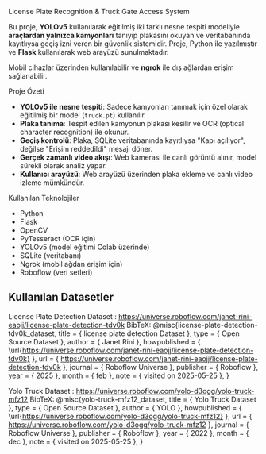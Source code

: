  License Plate Recognition & Truck Gate Access System

Bu proje, **YOLOv5** kullanılarak eğitilmiş iki farklı nesne tespiti modeliyle **araçlardan yalnızca kamyonları** tanıyıp plakasını okuyan ve veritabanında kayıtlıysa geçiş izni veren bir güvenlik sistemidir. Proje, Python ile yazılmıştır ve **Flask** kullanılarak web arayüzü sunulmaktadır. 

Mobil cihazlar üzerinden kullanılabilir ve **ngrok** ile dış ağlardan erişim sağlanabilir.

Proje Özeti

- **YOLOv5 ile nesne tespiti**: Sadece kamyonları tanımak için özel olarak eğitilmiş bir model (`truck.pt`) kullanılır.
- **Plaka tanıma**: Tespit edilen kamyonun plakası kesilir ve OCR (optical character recognition) ile okunur.
- **Geçiş kontrolü**: Plaka, SQLite veritabanında kayıtlıysa "Kapı açılıyor", değilse "Erişim reddedildi" mesajı döner.
- **Gerçek zamanlı video akışı**: Web kamerası ile canlı görüntü alınır, model sürekli olarak analiz yapar.
- **Kullanıcı arayüzü**: Web arayüzü üzerinden plaka ekleme ve canlı video izleme mümkündür.

 Kullanılan Teknolojiler

- Python
- Flask
- OpenCV
- PyTesseract (OCR için)
- YOLOv5 (model eğitimi Colab üzerinde)
- SQLite (veritabanı)
- Ngrok (mobil ağdan erişim için)
- Roboflow (veri setleri)

## Kullanılan Datasetler

License Plate Detection Dataset : https://universe.roboflow.com/janet-rini-eaojj/license-plate-detection-tdv0k
BibTeX:
@misc{license-plate-detection-tdv0k_dataset,
  title        = { license plate detection Dataset },
  type         = { Open Source Dataset },
  author       = { Janet Rini },
  howpublished = { \url{https://universe.roboflow.com/janet-rini-eaojj/license-plate-detection-tdv0k} },
  url          = { https://universe.roboflow.com/janet-rini-eaojj/license-plate-detection-tdv0k },
  journal      = { Roboflow Universe },
  publisher    = { Roboflow },
  year         = { 2025 },
  month        = { feb },
  note         = { visited on 2025-05-25 },
}

Yolo Truck Dataset : https://universe.roboflow.com/yolo-d3ogg/yolo-truck-mfz12
BibTeX:
@misc{yolo-truck-mfz12_dataset,
  title        = { Yolo Truck Dataset },
  type         = { Open Source Dataset },
  author       = { YOLO },
  howpublished = { \url{https://universe.roboflow.com/yolo-d3ogg/yolo-truck-mfz12} },
  url          = { https://universe.roboflow.com/yolo-d3ogg/yolo-truck-mfz12 },
  journal      = { Roboflow Universe },
  publisher    = { Roboflow },
  year         = { 2022 },
  month        = { dec },
  note         = { visited on 2025-05-25 },
}


